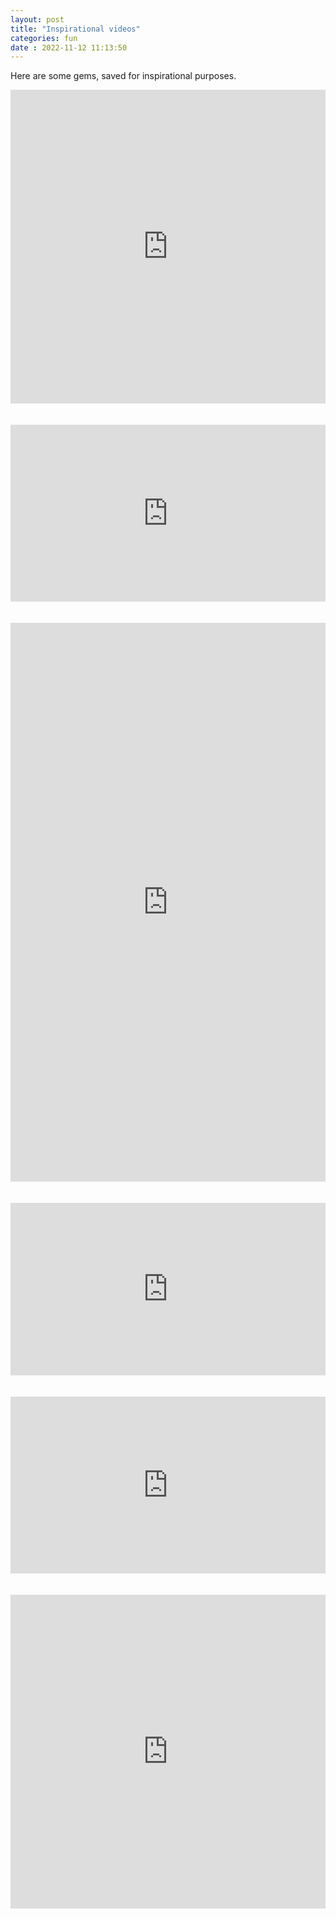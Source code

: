 ```yaml
---
layout: post
title: "Inspirational videos" 
categories: fun
date : 2022-11-12 11:13:50
---
```

Here are some gems, saved for inspirational purposes. 

<div style="padding:99.57% 0 0 0;position:relative;"><iframe src="https://player.vimeo.com/video/770175664?h=15cea1c8d1&amp;badge=0&amp;autopause=0&amp;player_id=0&amp;app_id=58479" frameborder="0" allow="autoplay; fullscreen; picture-in-picture" allowfullscreen style="position:absolute;top:0;left:0;width:100%;height:100%;" title="bad-day.mp4"></iframe></div><script src="https://player.vimeo.com/api/player.js"></script>
<br>
<br>
<div style="padding:56.09% 0 0 0;position:relative;"><iframe src="https://player.vimeo.com/video/770175655?h=1cd9750512&amp;badge=0&amp;autopause=0&amp;player_id=0&amp;app_id=58479" frameborder="0" allow="autoplay; fullscreen; picture-in-picture" allowfullscreen style="position:absolute;top:0;left:0;width:100%;height:100%;" title="boss-friend.mp4"></iframe></div><script src="https://player.vimeo.com/api/player.js"></script>
<br>
<br>
<div style="padding:177.39% 0 0 0;position:relative;"><iframe src="https://player.vimeo.com/video/770175645?h=93f98aa8b5&amp;badge=0&amp;autopause=0&amp;player_id=0&amp;app_id=58479" frameborder="0" allow="autoplay; fullscreen; picture-in-picture" allowfullscreen style="position:absolute;top:0;left:0;width:100%;height:100%;" title="deadlines.mp4"></iframe></div><script src="https://player.vimeo.com/api/player.js"></script>  
<br>
<br>
<div style="padding:54.78% 0 0 0;position:relative;"><iframe src="https://player.vimeo.com/video/770175627?h=399e13b130&amp;badge=0&amp;autopause=0&amp;player_id=0&amp;app_id=58479" frameborder="0" allow="autoplay; fullscreen; picture-in-picture" allowfullscreen style="position:absolute;top:0;left:0;width:100%;height:100%;" title="do-nothing.mp4"></iframe></div><script src="https://player.vimeo.com/api/player.js"></script>
<br>
<br>
<div style="padding:56.09% 0 0 0;position:relative;"><iframe src="https://player.vimeo.com/video/770175596?h=e17d8a8a8d&amp;badge=0&amp;autopause=0&amp;player_id=0&amp;app_id=58479" frameborder="0" allow="autoplay; fullscreen; picture-in-picture" allowfullscreen style="position:absolute;top:0;left:0;width:100%;height:100%;" title="work"></iframe></div><script src="https://player.vimeo.com/api/player.js"></script>
<br>
<br>
<div style="padding:99.57% 0 0 0;position:relative;"><iframe src="https://player.vimeo.com/video/770175309?h=dd8255fe19&amp;badge=0&amp;autopause=0&amp;player_id=0&amp;app_id=58479" frameborder="0" allow="autoplay; fullscreen; picture-in-picture" allowfullscreen style="position:absolute;top:0;left:0;width:100%;height:100%;" title="only-regret.mp4"></iframe></div><script src="https://player.vimeo.com/api/player.js"></script>